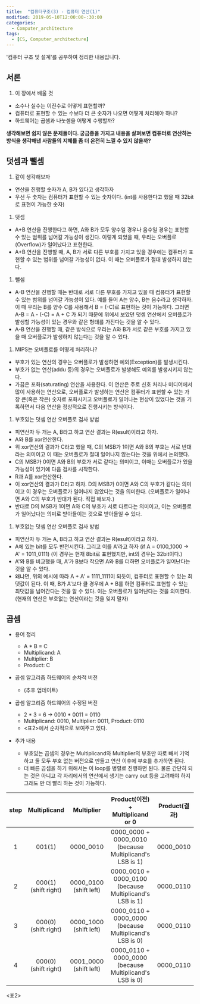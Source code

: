 ```yaml
---
title:  "컴퓨터구조(3) - 컴퓨터 연산(1)"
modified: 2019-05-10T12:00:00-:30:00
categories:
  - Computer_architecture
tags:
  - [CS, Computer_architecture]
---
```


'컴퓨터 구조 및 설계'를 공부하여 정리한 내용입니다.

## 서론
1. 이 장에서 배울 것
 - 소수나 실수는 이진수로 어떻게 표현할까?
 - 컴퓨터로 표현할 수 있는 수보다 더 큰 숫자가 나오면 어떻게 처리해야 하나?
 - 하드웨어는 곱셈과 나눗셈을 어떻게 수행할까?

**생각해보면 쉽지 않은 문제들이다. 궁금증을 가지고 내용을 살펴보면 컴퓨터로 연산하는 방식을 생각해낸 사람들의 지혜를 좀 더 온전히 느낄 수 있지 않을까?**

## 덧셈과 뺄셈
1. 같이 생각해보자
 - 연산을 진행할 숫자가 A, B가 있다고 생각하자
 - 우선 두 숫자는 컴퓨터가 표현할 수 있는 숫자이다. (int를 사용한다고 했을 때 32bit로 표현이 가능한 숫자)

1. 덧셈
 - A+B 연산을 진행한다고 하면, A와 B가 모두 양수일 경우나 음수일 경우는 표현할 수 있는 범위를 넘어갈 가능성이 생긴다. 이렇게 되었을 때, 우리는 오버플로(Overflow)가 일어났다고 표현한다.
 - A+B 연산을 진행할 때, A, B가 서로 다른 부호를 가지고 있을 경우에는 컴퓨터가 표현할 수 있는 범위를 넘어갈 가능성이 없다. 이 때는 오버플로가 절대 발생하지 않는다.

1. 뺄셈
 - A-B 연산을 진행할 때는 반대로 서로 다른 부호를 가지고 있을 때 컴퓨터가 표현할 수 있는 범위를 넘어갈 가능성이 있다. 예를 들어 A는 양수, B는 음수라고 생각하자. 이 때 우리는 B를 양수 C를 사용해서 B = (-C)로 표현하는 것이 가능하다. 그러면 A-B = A - (-C) = A + C 가 되기 때문에 위에서 보았던 덧셈 연산에서 오버플로가 발생할 가능성이 있는 경우와 같은 형태를 가진다는 것을 알 수 있다.
 - A-B 연산을 진행할 때, 같은 방식으로 우리는 A와 B가 서로 같은 부호를 가지고 있을 때 오버플로가 발생하지 않는다는 것을 알 수 있다.

1. MIPS는 오버플로를 어떻게 처리하나?
 - 부호가 있는 연산의 경우는 오버플로가 발생하면 예외(Exception)를 발생시킨다.
 - 부호가 없는 연산(addu 등)의 경우는 오버플로가 발생해도 예외를 발생시키지 않는다.
 - 가끔은 포화(saturating) 연산을 사용한다. 이 연산은 주로 신호 처리나 미디어에서 많이 사용하는 연산으로, 오버플로가 발생하는 연산은 컴퓨터가 표현할 수 있는 가장 큰(혹은 작은) 숫자로 포화시키고 오버플로가 일어나는 현상이 있었다는 것을 기록하면서 다음 연산을 정상적으로 진행시키는 방식이다.

1. 부호있는 덧셈 연산 오버플로 검사 방법
 - 피연산자 두 개는 A, B라고 하고 연산 결과는 R(esult)이라고 하자.
 - A와 B를 xor연산한다.
 - 위 xor연산의 결과가 C라고 했을 때, C의 MSB가 1이면 A와 B의 부호는 서로 반대라는 의미이고 이 때는 오버플로가 절대 일어나지 않는다는 것을 위에서 논의했다.
 - C의 MSB가 0이면 A와 B의 부호가 서로 같다는 의미이고, 이때는 오버플로가 있을 가능성이 있기에 다음 검사를 시작한다.
 - R과 A를 xor연산한다.
 - 이 xor연산의 결과가 D라고 하자. D의 MSB가 0이면 A와 C의 부호가 같다는 의미이고 이 경우는 오버플로가 일어나지 않았다는 것을 의미한다. (오버플로가 일어나면 A와 C의 부호가 반대가 된다. 직접 해보자.)
 - 반대로 D의 MSB가 1이면 A와 C의 부호가 서로 다르다는 의미이고, 이는 오버플로가 일어났다는 의미로 받아들이는 것으로 받아들일 수 있다.

1. 부호없는 덧셈 연산 오버플로 검사 방법
 - 피연산자 두 개는 A, B라고 하고 연산 결과는 R(esult)이라고 하자.
 - A에 있는 bit를 모두 반전시킨다. 그리고 이를 A'라고 하자 (if A = 0100_1000 -> A' = 1011_0111) (이 경우는 현재 8bit로 표현했지만, int의 경우는 32bit이다.)
 - A'와 B를 비교했을 때, A'가 B보다 작으면 A와 B를 더하면 오버플로가 일어난다는 것을 알 수 있다.
 - 왜냐면, 위의 예시에 따라 A + A' = 1111_1111이 되듯이, 컴퓨터로 표현할 수 있는 최댓값이 된다. 이 때, B가 A'보다 클 경우에 A + B를 하면 컴퓨터로 표현할 수 있는 최댓값을 넘어간다는 것을 알 수 있다. 이는 오버플로가 일어난다는 것을 의미한다. (현재의 연산은 부호없는 연산이라는 것을 잊지 말자)


## 곱셈
+ 용어 정리
    - A \* B = C
    - Multiplicand: A
    - Multiplier: B
    - Product: C

+ 곱셈 알고리즘 하드웨어의 순차적 버전
    - (추후 업데이트)

+ 곱셈 알고리즘 하드웨어의 수정된 버전
    - 2 \* 3 = 6 -> 0010 \* 0011 = 0110
    - Multiplicand: 0010, Multiplier: 0011, Product: 0110
    - <표2>에서 순차적으로 보여주고 있다.

+ 추가 내용
    - 부호있는 곱셈의 경우는 Multiplicand와 Multiplier의 부호만 따로 빼서 기억하고 둘 모두 부호 없는 버전으로 만들고 연산 이후에 부호를 추가하면 된다.
    - 더 빠른 곱셈을 하기 위해서는 이 loop를 병렬로 진행하면 된다. 물론 간단히 되는 것은 아니고 각 자리에서의 연산에서 생기는 carry out 등을 고려해야 하지 그래도 만 더 빨리 하는 것이 가능하다.



 |step|Multiplicand|Multiplier|Product(이전) + Multiplicand or 0|Product(결과)|
 |:---:|:---:|:---:|:---:|:---:|
 |1|001(1)|0000_0010|0000_0000 + 0000_0010<br>(because Multiplicand's LSB is 1)|0000_0010|
 |2|000(1)<br>(shift right)|0000_0100<br>(shift left)|0000_0010 + 0000_0100<br>(because Multiplicand's LSB is 1)|0000_0110|
 |3|000(0)<br>(shift right)|0000_1000<br>(shift left)|0000_0110 + 0000_0000<br>(because Multiplicand's LSB is 0)|0000_0110|
 |4|000(0)<br>(shift right)|0001_0000<br>(shift left)|0000_0110 + 0000_0000<br>(because Multiplicand's LSB is 0)|0000_0110|

<표2>
